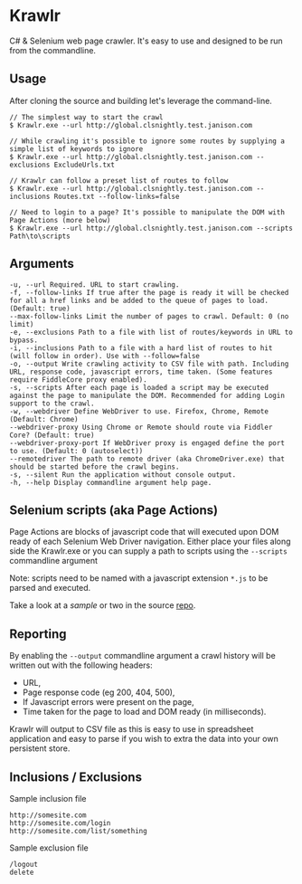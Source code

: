 # Krawlr
C# &amp; Selenium web page crawler. It's easy to use and designed to be run from the commandline.

## Usage

After cloning the source and building let's leverage the command-line. 

    // The simplest way to start the crawl
    $ Krawlr.exe --url http://global.clsnightly.test.janison.com
    
    // While crawling it's possible to ignore some routes by supplying a simple list of keywords to ignore
    $ Krawlr.exe --url http://global.clsnightly.test.janison.com --exclusions ExcludeUrls.txt
    
    // Krawlr can follow a preset list of routes to follow
    $ Krawlr.exe --url http://global.clsnightly.test.janison.com --inclusions Routes.txt --follow-links=false
    
    // Need to login to a page? It's possible to manipulate the DOM with Page Actions (more below)
    $ Krawlr.exe --url http://global.clsnightly.test.janison.com --scripts Path\to\scripts

## Arguments

    -u, --url Required. URL to start crawling.
    -f, --follow-links If true after the page is ready it will be checked for all a href links and be added to the queue of pages to load. (Default: true)
    --max-follow-links Limit the number of pages to crawl. Default: 0 (no limit)
    -e, --exclusions Path to a file with list of routes/keywords in URL to bypass.
    -i, --inclusions Path to a file with a hard list of routes to hit (will follow in order). Use with --follow=false
    -o, --output Write crawling activity to CSV file with path. Including URL, response code, javascript errors, time taken. (Some features require FiddleCore proxy enabled).
    -s, --scripts After each page is loaded a script may be executed against the page to manipulate the DOM. Recommended for adding Login support to the crawl.
    -w, --webdriver Define WebDriver to use. Firefox, Chrome, Remote (Default: Chrome)
    --webdriver-proxy Using Chrome or Remote should route via Fiddler Core? (Default: true)
    --webdriver-proxy-port If WebDriver proxy is engaged define the port to use. (Default: 0 (autoselect))
    --remotedriver The path to remote driver (aka ChromeDriver.exe) that should be started before the crawl begins.
    -s, --silent Run the application without console output.
    -h, --help Display commandline argument help page.
    
## Selenium scripts (aka Page Actions)

Page Actions are blocks of javascript code that will executed upon DOM ready of each Selenium Web Driver navigation. 
Either place your files along side the Krawlr.exe or you can supply a path to scripts using the `--scripts` commandline argument

Note: scripts need to be named with a javascript extension `*.js` to be parsed and executed.

Take a look at a *sample* or two in the source [repo](src/Krawlr.Console/PageAction-Login.js).

## Reporting

By enabling the `--output` commandline argument a crawl history will be written out with the following headers:

* URL,
* Page response code (eg 200, 404, 500),
* If Javascript errors were present on the page,
* Time taken for the page to load and DOM ready (in milliseconds).

Krawlr will output to CSV file as this is easy to use in spreadsheet application and easy to parse if you wish to extra the data into your own persistent store.

## Inclusions / Exclusions

Sample inclusion file

```
http://somesite.com
http://somesite.com/login
http://somesite.com/list/something
```

Sample exclusion file

```
/logout
delete
```
